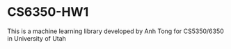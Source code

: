 # CS6350-HW1
This is a machine learning library developed by Anh Tong for
CS5350/6350 in University of Utah
